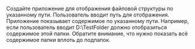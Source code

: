 Создайте приложение для отображения файловой структуры по указанному пути. 
Пользователь вводит путь для отображения. Приложение показывает содержимое по указанному пути. 
Например, если пользователь вводит D:\TestFolder должно отобразиться содержимое этой папки. 
Обратите внимание, что нужно показать всё содержимое папки вплоть до подпапок.
